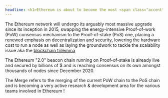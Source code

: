 ```yaml
---
headline: <h1>Ethereum is about to become the most <span class="accent">powerful</span>, most <span class="accent">used</span>, most <span class="accent">credibly-neutral</span>, and most <span class="accent accent-green">energy-efficient</span> blockchain network in existence.</h1>
---
```


The Ethereum network will undergo its arguably most massive upgrade since its inception in 2015, swapping the energy-intensive Proof-of-work (PoW) consensus mechanism to the Proof-of-stake (PoS) one, placing a renewed emphasis on decentralization and security, lowering the hardware cost to run a node as well as laying the groundwork to tackle the scalability issue aka the [blockchain trilemma](https://ethereum.org/en/eth2/vision/)

The Ethereum "2.0" beacon chain running on Proof-of-stake is already live and secured by billions of $ and is reaching consensus on its own amongst thousands of nodes since December 2020.

The Merge refers to the merging of the current PoW chain to the PoS chain and is becoming a very active research & development area for the various teams involved in Ethereum ! 